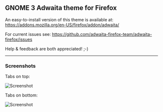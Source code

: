 ## GNOME 3 Adwaita theme for Firefox

An easy-to-install version of this theme is available at:
https://addons.mozilla.org/en-US/firefox/addon/adwaita/

For current issues see:
https://github.com/adwaita-firefox-team/adwaita-firefox/issues

Help & feedback are both appreciated! ;-)

---

### Screenshots

Tabs on top:

![Screenshot](adwaita-firefox/raw/master/screenshots/screenshot-tabs-on-top.png)

Tabs on bottom:

![Screenshot](adwaita-firefox/raw/master/screenshots/screenshot-tabs-on-bottom.png)
